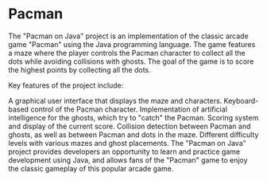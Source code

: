 # Pacman
The "Pacman on Java" project is an implementation of the classic arcade game "Pacman" using the Java programming language. The game features a maze where the player controls the Pacman character to collect all the dots while avoiding collisions with ghosts. The goal of the game is to score the highest points by collecting all the dots.

Key features of the project include:

A graphical user interface that displays the maze and characters.
Keyboard-based control of the Pacman character.
Implementation of artificial intelligence for the ghosts, which try to "catch" the Pacman.
Scoring system and display of the current score.
Collision detection between Pacman and ghosts, as well as between Pacman and dots in the maze.
Different difficulty levels with various mazes and ghost placements.
The "Pacman on Java" project provides developers an opportunity to learn and practice game development using Java, and allows fans of the "Pacman" game to enjoy the classic gameplay of this popular arcade game.
